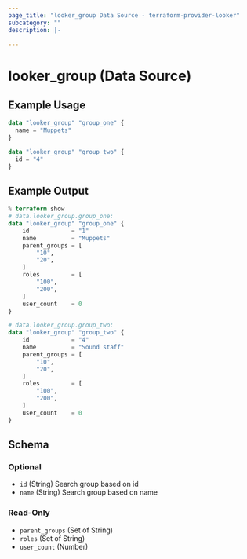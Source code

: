 ```yaml
---
page_title: "looker_group Data Source - terraform-provider-looker"
subcategory: ""
description: |-
  
---
```

# looker_group (Data Source)

## Example Usage
```terraform
data "looker_group" "group_one" {
  name = "Muppets"
}

data "looker_group" "group_two" {
  id = "4"
}
```
## Example Output
```terraform
% terraform show
# data.looker_group.group_one:
data "looker_group" "group_one" {
    id            = "1"
    name          = "Muppets"
    parent_groups = [
        "10",
        "20",
    ]
    roles         = [
        "100",
        "200",
    ]
    user_count    = 0
}

# data.looker_group.group_two:
data "looker_group" "group_two" {
    id            = "4"
    name          = "Sound staff"
    parent_groups = [
        "10",
        "20",
    ]
    roles         = [
        "100",
        "200",
    ]
    user_count    = 0
}
```
<!-- schema generated by tfplugindocs -->
## Schema

### Optional

- `id` (String) Search group based on id
- `name` (String) Search group based on name

### Read-Only

- `parent_groups` (Set of String)
- `roles` (Set of String)
- `user_count` (Number)

